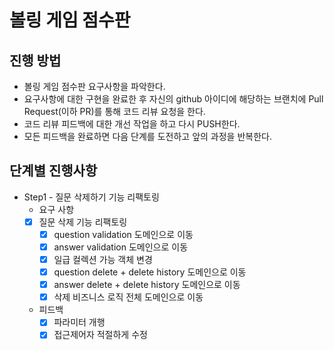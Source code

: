 # 볼링 게임 점수판
## 진행 방법
* 볼링 게임 점수판 요구사항을 파악한다.
* 요구사항에 대한 구현을 완료한 후 자신의 github 아이디에 해당하는 브랜치에 Pull Request(이하 PR)를 통해 코드 리뷰 요청을 한다.
* 코드 리뷰 피드백에 대한 개선 작업을 하고 다시 PUSH한다.
* 모든 피드백을 완료하면 다음 단계를 도전하고 앞의 과정을 반복한다.

## 단계별 진행사항
* Step1 - 질문 삭제하기 기능 리팩토링
  * 요구 사항
  - [x] 질문 삭제 기능 리팩토링
    - [x] question validation 도메인으로 이동
    - [x] answer validation 도메인으로 이동
    - [x] 일급 컬렉션 가능 객체 변경
    - [x] question delete + delete history 도메인으로 이동
    - [x] answer delete + delete history 도메인으로 이동
    - [x] 삭제 비즈니스 로직 전체 도메인으로 이동
  - 피드백
    - [x] 파라미터 개행
    - [x] 접근제어자 적절하게 수정
